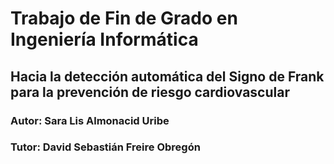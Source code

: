 # Trabajo de Fin de Grado en Ingeniería Informática
## Hacia la detección automática del Signo de Frank para la prevención de riesgo cardiovascular
### Autor: Sara Lis Almonacid Uribe
### Tutor: David Sebastián Freire Obregón 
